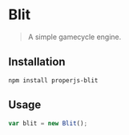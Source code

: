 Blit
====

> A simple gamecycle engine.



## Installation

```shell
npm install properjs-blit
```


## Usage

```javascript
var blit = new Blit();
```